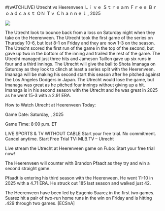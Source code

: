 #(wATCHLIVE) Utrecht vs Heerenveen Ｌｉｖｅ Ｓｔｒｅａｍ Ｆｒｅｅ Ｂｒｏａｄｃａｓｔ ＯＮ Ｔｖ Ｃｈａｎｎｅｌ , 2025  
  
  
[![](https://i.imgur.com/qSNzIqt.png)](https://movie.rssnews.media/dcRVaUw.php)  
  
The Utrecht look to bounce back from a loss on Saturday night when they take on the Heerenveen. The Utrecht took the first game of the series on Thursday 10-6, but lost 8-1 on Friday and they are now 1-3 on the season. The Utrecht scored the first run of the game in the top of the second, but gave up two in the bottom of the inning and trailed the rest of the game. The Utrecht managed just three hits and Jameson Taillon gave up six runs in four and a third innings. The Utrecht will give the ball to Shota Imanaga on Saturday as they look to clinch at least a series split with the Heerenveen. Imanaga will be making his second start this season after he pitched against the Los Angeles Dodgers in Japan. The Utrecht would lose the game, but Imanaga was great as he pitched four innings without giving up a hit. Imanaga is in his second season with the Utrecht and he was great in 2025 as he went 15-3 with a 2.91 ERA.

How to Watch Utrecht at Heerenveen Today:

Game Date: Saturday, , 2025

Game Time: 8:00 p.m. ET

LIVE SPORTS & TV WITHOUT CABLE
Start your free trial. No commitment. Cancel anytime.
Start Free Trial
TV: MLB.TV – Utrecht

Live stream the Utrecht at Heerenveen game on Fubo: Start your free trial now!

The Heerenveen will counter with Brandon Pfaadt as they try and win a second straight game.

Pfaadt is entering his third season with the Heerenveen. He went 11-10 in 2025 with a 4.71 ERA. He struck out 185 last season and walked just 42.

The Heerenveen have been led by Eugenio Suarez in the first two games. Suarez hit a pair of two-run home runs in the win on Friday and is hitting .429 through two games. [ECSnA]